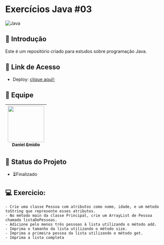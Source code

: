 # Exercícios Java #03
![Java](https://img.shields.io/badge/Java-ED8B00?style=for-the-badge&logo=openjdk&logoColor=white)

## 📖 Introdução

Este é um repositório criado para estudos sobre programação Java.

## 🔗 Link de Acesso
- Deploy: [clique aqui!](https://pocketguard.vercel.app/);

## 👥 Equipe
| [<img src="https://avatars.githubusercontent.com/u/111311678?v=4" width=115><br><sub>Daniel Emidio</sub>](https://github.com/DanielEmidio1988) |
| :---: |

## 🧭 Status do Projeto
- ⏳Finalizado

## 💻 Exercicio:
```
- Crie uma classe Pessoa com atributos como nome, idade, e um método toString que represente esses atributos.
- No método main da classe Principal, crie um ArrayList de Pessoa chamado listaDePessoas.
- Adicione pelo menos três pessoas à lista utilizando o método add.
- Imprima o tamanho da lista utilizando o método size.
- Imprima a primeira pessoa da lista utilizando o método get.
- Imprima a lista completa
```` 